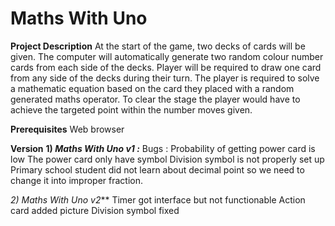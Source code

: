 # Maths With Uno

**Project Description**
At the start of the game, two decks of cards will be given. The computer will automatically generate two random colour number cards from each side of the decks. Player will be required to draw one card from any side of the decks during their turn. The player is required to solve a mathematic equation based on the card they placed with a random generated maths operator. To clear the stage the player would have to achieve the targeted point within the number moves given.

**Prerequisites**
Web browser


**Version**
**1) *Maths With Uno v1 :***
Bugs :
Probability of getting power card is low
The power card only have symbol
Division symbol is not properly set up
Primary school student did not learn about decimal point so we need to change it into improper fraction.

**2)* Maths With Uno v2***
Timer got interface but not functionable
Action card added picture
Division symbol fixed







